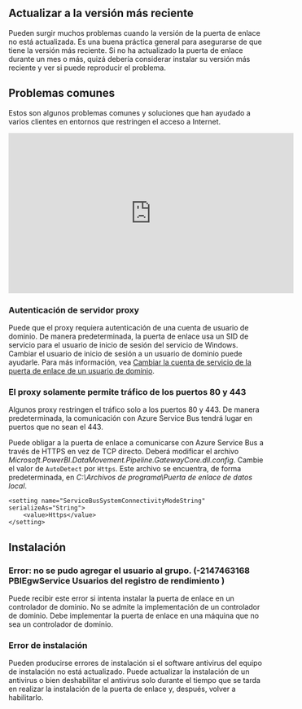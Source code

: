 ## <a name="update-to-the-latest-version"></a>Actualizar a la versión más reciente
Pueden surgir muchos problemas cuando la versión de la puerta de enlace no está actualizada.  Es una buena práctica general para asegurarse de que tiene la versión más reciente.  Si no ha actualizado la puerta de enlace durante un mes o más, quizá debería considerar instalar su versión más reciente y ver si puede reproducir el problema.

## <a name="common-issues"></a>Problemas comunes
Estos son algunos problemas comunes y soluciones que han ayudado a varios clientes en entornos que restringen el acceso a Internet.

<iframe width="560" height="315" src="https://www.youtube.com/embed/-t7RO6mHATI?showinfo=0" frameborder="0" allowfullscreen></iframe>

### <a name="authentication-to-proxy-server"></a>Autenticación de servidor proxy
Puede que el proxy requiera autenticación de una cuenta de usuario de dominio. De manera predeterminada, la puerta de enlace usa un SID de servicio para el usuario de inicio de sesión del servicio de Windows. Cambiar el usuario de inicio de sesión a un usuario de dominio puede ayudarle. Para más información, vea [Cambiar la cuenta de servicio de la puerta de enlace de un usuario de dominio](../service-gateway-proxy.md#changing-the-gateway-service-account-to-a-domain-user).

### <a name="your-proxy-only-allows-ports-80-and-443-traffic"></a>El proxy solamente permite tráfico de los puertos 80 y 443
Algunos proxy restringen el tráfico solo a los puertos 80 y 443. De manera predeterminada, la comunicación con Azure Service Bus tendrá lugar en puertos que no sean el 443.

Puede obligar a la puerta de enlace a comunicarse con Azure Service Bus a través de HTTPS en vez de TCP directo. Deberá modificar el archivo *Microsoft.PowerBI.DataMovement.Pipeline.GatewayCore.dll.config*. Cambie el valor de `AutoDetect` por `Https`. Este archivo se encuentra, de forma predeterminada, en *C:\Archivos de programa\Puerta de enlace de datos local*.

```
<setting name="ServiceBusSystemConnectivityModeString" serializeAs="String">
    <value>Https</value>
</setting>
```

## <a name="installation"></a>Instalación
### <a name="error-failed-to-add-user-to-group---2147463168---pbiegwservice---performance-log-users---"></a>Error: no se pudo agregar el usuario al grupo.  (-2147463168   PBIEgwService   Usuarios del registro de rendimiento   )
Puede recibir este error si intenta instalar la puerta de enlace en un controlador de dominio. No se admite la implementación de un controlador de dominio. Debe implementar la puerta de enlace en una máquina que no sea un controlador de dominio.

### <a name="installation-fails"></a>Error de instalación
Pueden producirse errores de instalación si el software antivirus del equipo de instalación no está actualizado. Puede actualizar la instalación de un antivirus o bien deshabilitar el antivirus solo durante el tiempo que se tarda en realizar la instalación de la puerta de enlace y, después, volver a habilitarlo.

